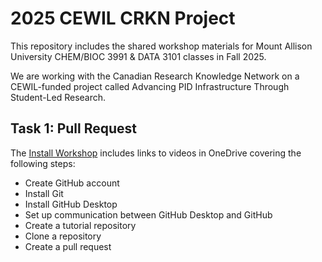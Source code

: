 # 2025 CEWIL CRKN Project

This repository includes the shared workshop materials for Mount Allison University CHEM/BIOC 3991 & DATA 3101 classes in Fall 2025.

We are working with the Canadian Research Knowledge Network on a CEWIL-funded project called Advancing PID Infrastructure Through Student-Led Research.

## Task 1: Pull Request

The [Install Workshop](install_workshop.md) includes links to videos in OneDrive covering the following steps:
- Create GitHub account
- Install Git
- Install GitHub Desktop
- Set up communication between GitHub Desktop and GitHub
- Create a tutorial repository
- Clone a repository
- Create a pull request
